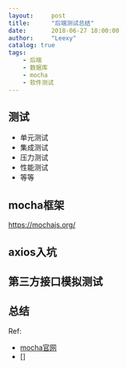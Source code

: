 ```yaml
---
layout:     post
title:      "后端测试总结"
date:       2018-06-27 18:00:00
author:     "Leexy"
catalog: true
tags:
    - 后端
    - 数据库
    - mocha
    - 软件测试
---
```


## 测试
 - 单元测试
 - 集成测试
 - 压力测试
 - 性能测试
 - 等等

## mocha框架
https://mochajs.org/

## axios入坑


## 第三方接口模拟测试

## 总结

Ref:

 - [mocha官网](https://mochajs.org/)
 - []
